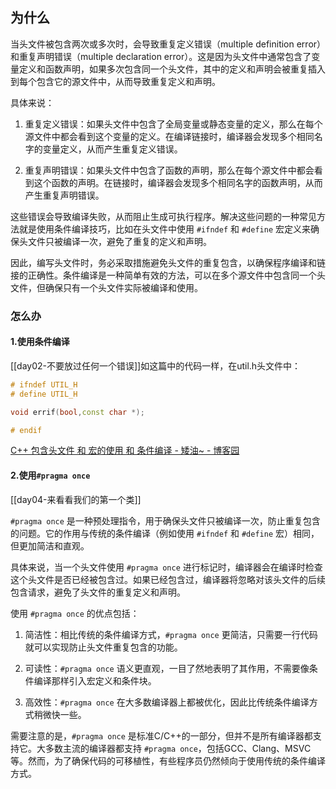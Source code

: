 
## 为什么

当头文件被包含两次或多次时，会导致重复定义错误（multiple definition error）和重复声明错误（multiple declaration error）。这是因为头文件中通常包含了变量定义和函数声明，如果多次包含同一个头文件，其中的定义和声明会被重复插入到每个包含它的源文件中，从而导致重复定义和声明。

具体来说：

1. 重复定义错误：如果头文件中包含了全局变量或静态变量的定义，那么在每个源文件中都会看到这个变量的定义。在编译链接时，编译器会发现多个相同名字的变量定义，从而产生重复定义错误。
    
2. 重复声明错误：如果头文件中包含了函数的声明，那么在每个源文件中都会看到这个函数的声明。在链接时，编译器会发现多个相同名字的函数声明，从而产生重复声明错误。
    

这些错误会导致编译失败，从而阻止生成可执行程序。解决这些问题的一种常见方法就是使用条件编译技巧，比如在头文件中使用 `#ifndef` 和 `#define` 宏定义来确保头文件只被编译一次，避免了重复的定义和声明。

因此，编写头文件时，务必采取措施避免头文件的重复包含，以确保程序编译和链接的正确性。条件编译是一种简单有效的方法，可以在多个源文件中包含同一个头文件，但确保只有一个头文件实际被编译和使用。


### 怎么办

#### 1.使用条件编译

[[day02-不要放过任何一个错误]]如这篇中的代码一样，在util.h头文件中：
```c++
# ifndef UTIL_H
# define UTIL_H

void errif(bool,const char *);

# endif
```
[C++ 包含头文件 和 宏的使用 和 条件编译 - 矮油~ - 博客园](https://www.cnblogs.com/rednodel/p/5000650.html)

#### 2.使用`#pragma once`
[[day04-来看看我们的第一个类]]

`#pragma once` 是一种预处理指令，用于确保头文件只被编译一次，防止重复包含的问题。它的作用与传统的条件编译（例如使用 `#ifndef` 和 `#define` 宏）相同，但更加简洁和直观。

具体来说，当一个头文件使用 `#pragma once` 进行标记时，编译器会在编译时检查这个头文件是否已经被包含过。如果已经包含过，编译器将忽略对该头文件的后续包含请求，避免了头文件的重复定义和声明。

使用 `#pragma once` 的优点包括：

1. 简洁性：相比传统的条件编译方式，`#pragma once` 更简洁，只需要一行代码就可以实现防止头文件重复包含的功能。

2. 可读性：`#pragma once` 语义更直观，一目了然地表明了其作用，不需要像条件编译那样引入宏定义和条件块。

3. 高效性：`#pragma once` 在大多数编译器上都被优化，因此比传统条件编译方式稍微快一些。

需要注意的是，`#pragma once` 是标准C/C++的一部分，但并不是所有编译器都支持它。大多数主流的编译器都支持 `#pragma once`，包括GCC、Clang、MSVC等。然而，为了确保代码的可移植性，有些程序员仍然倾向于使用传统的条件编译方式。
